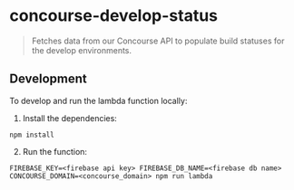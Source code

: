 # concourse-develop-status

> Fetches data from our Concourse API to populate build statuses for the develop environments.

## Development

To develop and run the lambda function locally:

1) Install the dependencies:
```
npm install
```
2) Run the function:
```
FIREBASE_KEY=<firebase api key> FIREBASE_DB_NAME=<firebase db name> CONCOURSE_DOMAIN=<concourse_domain> npm run lambda
```
